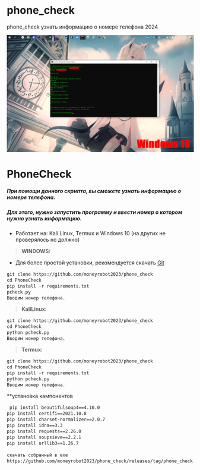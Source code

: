 # phone_check
phone_check узнать информацию о номере телефона  2024

![alt text](https://github.com/moneyrobot2023/phone_check/blob/main/win10.png)


# PhoneCheck

##### При помощи данного скрипта, вы сможете узнать информацию о номере телефона.
##### Для этого, нужно запустить программу и ввести номер о котором нужно узнать информацию.
- Работает на: Kali Linux, Termux и Windows 10 (на других не проверялось но должно)


> **WINDOWS:**

- Для более простой установки, рекомендуется скачать [Git](https://git-scm.com/)
```
git clone https://github.com/moneyrobot2023/phone_check
cd PhoneCheck
pip install -r requirements.txt
pcheck.py
Вводим номер телефона.
```
> **KaliLinux:**
```
git clone https://github.com/moneyrobot2023/phone_check
cd PhoneCheck
python pcheck.py
Вводим номер телефона.
```
> **Termux:**
```
git clone https://github.com/moneyrobot2023/phone_check
cd PhoneCheck
pip install -r requirements.txt
python pcheck.py
Вводим номер телефона.
```
 **установка кампонентов
```
 pip install beautifulsoup4==4.10.0
pip install certifi==2021.10.8
pip install charset-normalizer==2.0.7
pip install idna==3.3
pip install requests==2.26.0
pip install soupsieve==2.2.1
pip install urllib3==1.26.7

скачать собранный в ехе  https://github.com/moneyrobot2023/phone_check/releases/tag/phone_check




